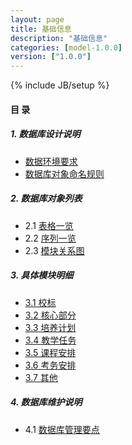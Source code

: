 ```yaml
---
layout: page
title: 基础信息 
description: "基础信息"
categories: [model-1.0.0]
version: ["1.0.0"]
---
```

{% include JB/setup %}

#### 目 录

##### 1. 数据库设计说明
  * [数据环境要求](env.html)
  * [数据库对象命名规则](rules.html)
  
##### 2. 数据库对象列表
  * 2.1 [表格一览](tables.html)
  * 2.2 [序列一览](sequences.html)
  * 2.3 [模块关系图](images.html)

##### 3. 具体模块明细
* [3.1 校标](xb.html)
* [3.2 核心部分](core.html)
* [3.3 培养计划](plan.html)
* [3.4 教学任务](lesson.html)
* [3.5 课程安排](schedule.html)
* [3.6 考务安排](exam.html)
* [3.7 其他](misc.html)

##### 4. 数据库维护说明
  * 4.1 [数据库管理要点](mantain.html)
